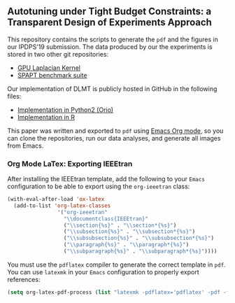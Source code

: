 ## Autotuning under Tight Budget Constraints: a Transparent Design of Experiments Approach

This repository contains the scripts to generate the `pdf` and the figures in
our IPDPS'19 submission. The data produced by our the experiments is stored in
two other git repositories:

- [GPU Laplacian Kernel](https://github.com/phrb/dopt_anova_experiments)
- [SPAPT benchmark suite](https://github.com/phrb/dlmt_spapt_experiments)

Our implementation of DLMT is publicly hosted in GitHub in the following files:

- [Implementation in Python2 (Orio)](https://github.com/phrb/dlmt_spapt_experiments/blob/master/orio/orio/main/tuner/search/dlmt/dlmt.py)
- [Implementation in R](https://github.com/phrb/dopt_anova_experiments/blob/master/src/dopt_anova_transform.r)

This paper was written and exported to `pdf` using
[Emacs Org mode](https://orgmode.org/),
so you can clone the repositories, run our data analyses, and generate all
images from Emacs.

### Org Mode LaTex: Exporting IEEEtran

After installing the IEEEtran template, add the following to your `Emacs`
configuration to be able to export using the `org-ieeetran` class:

```lisp
(with-eval-after-load 'ox-latex
  (add-to-list 'org-latex-classes
                '("org-ieeetran"
                  "\\documentclass{IEEEtran}"
                  ("\\section{%s}" . "\\section*{%s}")
                  ("\\subsection{%s}" . "\\subsection*{%s}")
                  ("\\subsubsection{%s}" . "\\subsubsection*{%s}")
                  ("\\paragraph{%s}" . "\\paragraph*{%s}")
                  ("\\subparagraph{%s}" . "\\subparagraph*{%s}"))))
```

You must use the `pdflatex` compiler to generate the correct template in `pdf`. You can
use `latexmk` in your `Emacs` configuration to properly export references:

```lisp
(setq org-latex-pdf-process (list "latexmk -pdflatex='pdflatex' -pdf -f %f"))
```
